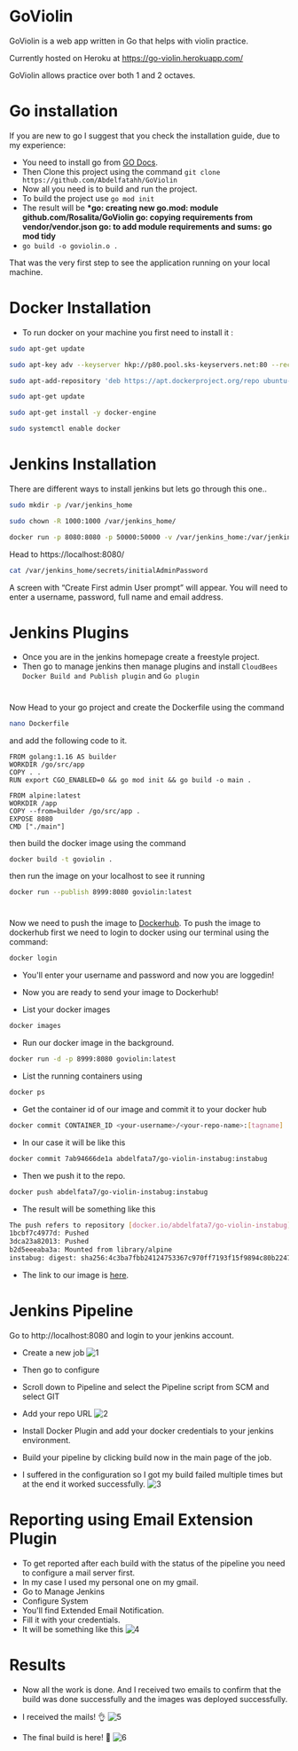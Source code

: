 # GoViolin

GoViolin is a web app written in Go that helps with violin practice.

Currently hosted on Heroku at https://go-violin.herokuapp.com/

GoViolin allows practice over both 1 and 2 octaves.

# Go installation

If you are new to go I suggest that you check the installation guide, due to my experience:

- You need to install go from [GO Docs](https://golang.org/doc/install).
- Then Clone this project using the command `git clone https://github.com/Abdelfatahh/GoViolin`
- Now all you need is to build and run the project.
- To build the project use `go mod init`
- The result will be **\*go: creating new go.mod: module github.com/Rosalita/GoViolin
  go: copying requirements from vendor/vendor.json
  go: to add module requirements and sums:
  go mod tidy**
- `go build -o goviolin.o .`

That was the very first step to see the application running on your local machine.

# Docker Installation

- To run docker on your machine you first need to install it :

```bash
sudo apt-get update
```

```bash
sudo apt-key adv --keyserver hkp://p80.pool.sks-keyservers.net:80 --recv-keys 58118E89F3A912897C070ADBF76221572C52609D
```

```bash
sudo apt-add-repository 'deb https://apt.dockerproject.org/repo ubuntu-xenial main'
```

```bash
sudo apt-get update
```

```bash
sudo apt-get install -y docker-engine
```

```bash
sudo systemctl enable docker
```

# Jenkins Installation

There are different ways to install jenkins but lets go through this one..

```bash
sudo mkdir -p /var/jenkins_home
```

```bash
sudo chown -R 1000:1000 /var/jenkins_home/
```

```bash
docker run -p 8080:8080 -p 50000:50000 -v /var/jenkins_home:/var/jenkins_home --name jenkins -d jenkins/jenkins:lts
```

Head to https://localhost:8080/

```bash
cat /var/jenkins_home/secrets/initialAdminPassword
```

A screen with “Create First admin User prompt” will appear. You will need to enter a username, password, full name and email address.

# Jenkins Plugins

- Once you are in the jenkins homepage create a freestyle project.
- Then go to manage jenkins then manage plugins and install `CloudBees Docker Build and Publish plugin` and `Go plugin`

#

Now Head to your go project and create the Dockerfile using the command

```bash
nano Dockerfile
```

and add the following code to it.

```docker
FROM golang:1.16 AS builder
WORKDIR /go/src/app
COPY . .
RUN export CGO_ENABLED=0 && go mod init && go build -o main .

FROM alpine:latest
WORKDIR /app
COPY --from=builder /go/src/app .
EXPOSE 8080
CMD ["./main"]
```

then build the docker image using the command

```bash
docker build -t goviolin .
```

then run the image on your localhost to see it running

```bash
docker run --publish 8999:8080 goviolin:latest
```

#

Now we need to push the image to [Dockerhub](https://hub.docker.com). To push the image to dockerhub first we need to login to docker using our terminal using the command:

```bash
docker login
```

- You'll enter your username and password and now you are loggedin!

- Now you are ready to send your image to Dockerhub!

- List your docker images

```bash
docker images
```

- Run our docker image in the background.

```bash
docker run -d -p 8999:8080 goviolin:latest
```

- List the running containers using

```bash
docker ps
```

- Get the container id of our image and commit it to your docker hub

```bash
docker commit CONTAINER_ID <your-username>/<your-repo-name>:[tagname]
```

- In our case it will be like this

```bash
docker commit 7ab94666de1a abdelfata7/go-violin-instabug:instabug
```

- Then we push it to the repo.

```bash
docker push abdelfata7/go-violin-instabug:instabug
```

- The result will be something like this

```bash
The push refers to repository [docker.io/abdelfata7/go-violin-instabug]
1bcbf7c4977d: Pushed
3dca23a82013: Pushed
b2d5eeeaba3a: Mounted from library/alpine
instabug: digest: sha256:4c3ba7fbb24124753367c970ff7193f15f9894c80b22474f0f40a18c6a3dd826 size: 948
```

- The link to our image is [here](https://hub.docker.com/layers/151394918/abdelfata7/go-violin-instabug/instabug/images/sha256-4c3ba7fbb24124753367c970ff7193f15f9894c80b22474f0f40a18c6a3dd826?context=explore).

#

# Jenkins Pipeline

Go to http://localhost:8080 and login to your jenkins account.

- Create a new job
  ![1](./readmeImages/1.png)

- Then go to configure

- Scroll down to Pipeline and select the Pipeline script from SCM and select GIT

- Add your repo URL
  ![2](./readmeImages/2.png)

- Install Docker Plugin and add your docker credentials to your jenkins environment.

- Build your pipeline by clicking build now in the main page of the job.

- I suffered in the configuration so I got my build failed multiple times but at the end it worked successfully.
  ![3](./readmeImages/3.png)

#

# Reporting using Email Extension Plugin

- To get reported after each build with the status of the pipeline you need to configure a mail server first.
- In my case I used my personal one on my gmail.
- Go to Manage Jenkins
- Configure System
- You'll find Extended Email Notification.
- Fill it with your credentials.
- It will be something like this
  ![4](./readmeImages/4.png)

# Results

- Now all the work is done. And I received two emails to confirm that the build was done successfully and the images was deployed successfully.

- I received the mails! :ok_hand:
  ![5](./readmeImages/5.png)

- The final build is here! :raised_hands:
  ![6](./readmeImages/6.png)
